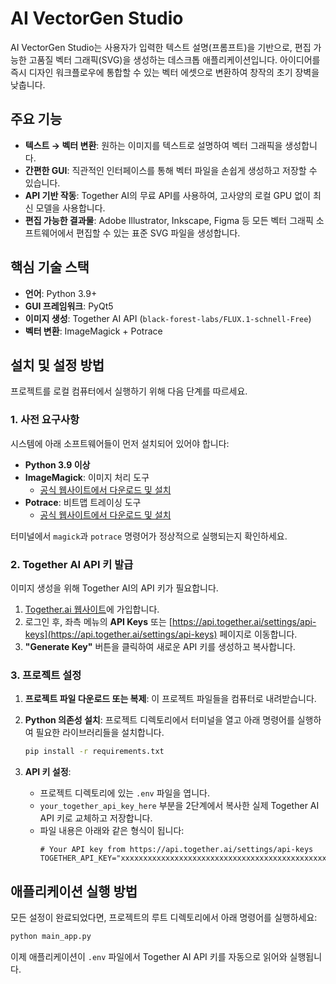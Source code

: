 # AI VectorGen Studio

AI VectorGen Studio는 사용자가 입력한 텍스트 설명(프롬프트)을 기반으로, 편집 가능한 고품질 벡터 그래픽(SVG)을 생성하는 데스크톱 애플리케이션입니다. 아이디어를 즉시 디자인 워크플로우에 통합할 수 있는 벡터 에셋으로 변환하여 창작의 초기 장벽을 낮춥니다.

## 주요 기능

- **텍스트 → 벡터 변환**: 원하는 이미지를 텍스트로 설명하여 벡터 그래픽을 생성합니다.
- **간편한 GUI**: 직관적인 인터페이스를 통해 벡터 파일을 손쉽게 생성하고 저장할 수 있습니다.
- **API 기반 작동**: Together AI의 무료 API를 사용하여, 고사양의 로컬 GPU 없이 최신 모델을 사용합니다.
- **편집 가능한 결과물**: Adobe Illustrator, Inkscape, Figma 등 모든 벡터 그래픽 소프트웨어에서 편집할 수 있는 표준 SVG 파일을 생성합니다.

## 핵심 기술 스택

- **언어**: Python 3.9+
- **GUI 프레임워크**: PyQt5
- **이미지 생성**: Together AI API (`black-forest-labs/FLUX.1-schnell-Free`)
- **벡터 변환**: ImageMagick + Potrace

## 설치 및 설정 방법

프로젝트를 로컬 컴퓨터에서 실행하기 위해 다음 단계를 따르세요.

### 1. 사전 요구사항

시스템에 아래 소프트웨어들이 먼저 설치되어 있어야 합니다:

- **Python 3.9 이상**
- **ImageMagick**: 이미지 처리 도구
  - [공식 웹사이트에서 다운로드 및 설치](https://imagemagick.org/script/download.php)
- **Potrace**: 비트맵 트레이싱 도구
  - [공식 웹사이트에서 다운로드 및 설치](http://potrace.sourceforge.net/#downloading)

터미널에서 `magick`과 `potrace` 명령어가 정상적으로 실행되는지 확인하세요.

### 2. Together AI API 키 발급

이미지 생성을 위해 Together AI의 API 키가 필요합니다.

1. [Together.ai 웹사이트](https://www.together.ai/)에 가입합니다.
2. 로그인 후, 좌측 메뉴의 **API Keys** 또는 [https://api.together.ai/settings/api-keys](https://api.together.ai/settings/api-keys) 페이지로 이동합니다.
3. **"Generate Key"** 버튼을 클릭하여 새로운 API 키를 생성하고 복사합니다.

### 3. 프로젝트 설정

1. **프로젝트 파일 다운로드 또는 복제**: 이 프로젝트 파일들을 컴퓨터로 내려받습니다.

2. **Python 의존성 설치**: 프로젝트 디렉토리에서 터미널을 열고 아래 명령어를 실행하여 필요한 라이브러리들을 설치합니다.
    ```bash
    pip install -r requirements.txt
    ```

3. **API 키 설정**:
    - 프로젝트 디렉토리에 있는 `.env` 파일을 엽니다.
    - `your_together_api_key_here` 부분을 2단계에서 복사한 실제 Together AI API 키로 교체하고 저장합니다.
    - 파일 내용은 아래와 같은 형식이 됩니다:
      ```
      # Your API key from https://api.together.ai/settings/api-keys
      TOGETHER_API_KEY="xxxxxxxxxxxxxxxxxxxxxxxxxxxxxxxxxxxxxxxxxxxxxxxxxxxxxxxxxxxxxxxx"
      ```

## 애플리케이션 실행 방법

모든 설정이 완료되었다면, 프로젝트의 루트 디렉토리에서 아래 명령어를 실행하세요:

```bash
python main_app.py
```

이제 애플리케이션이 `.env` 파일에서 Together AI API 키를 자동으로 읽어와 실행됩니다.